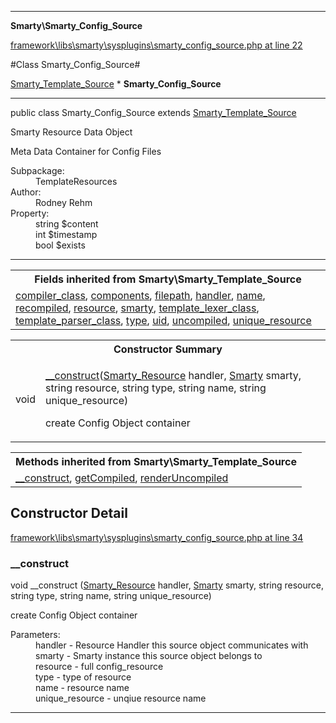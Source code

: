 

- - -

**Smarty\Smarty_Config_Source**


<a href="https://github.com/JeyDotC/Hirudo/blob/master/framework/libs/smarty/sysplugins/smarty_config_source.php#L22" >framework\libs\smarty\sysplugins\smarty_config_source.php at line 22</a>

#Class Smarty_Config_Source#

<a href="">Smarty_Template_Source</a>
    * **Smarty_Config_Source**




- - -

<p class="signature"><span class='k'>public  class</span> <span class='nx'>Smarty_Config_Source</span>
extends <a href="">Smarty_Template_Source</a>

</p>

<div class="comment" id="overview_description"><p>Smarty Resource Data Object</p><p>Meta Data Container for Config Files</p></div>

<dl>
<dt>Subpackage:</dt>
<dd>TemplateResources</dd>
<dt>Author:</dt>
<dd>Rodney Rehm</dd>
<dt>Property:</dt>
<dd>string $content</dd>
<dd>int $timestamp</dd>
<dd>bool $exists</dd>
</dl>


- - -

<table class="inherit">
<tr><th colspan="2">Fields inherited from Smarty\Smarty_Template_Source</th></tr>
<tr><td><a href="">compiler_class</a>, <a href="">components</a>, <a href="">filepath</a>, <a href="">handler</a>, <a href="">name</a>, <a href="">recompiled</a>, <a href="">resource</a>, <a href="">smarty</a>, <a href="">template_lexer_class</a>, <a href="">template_parser_class</a>, <a href="">type</a>, <a href="">uid</a>, <a href="">uncompiled</a>, <a href="">unique_resource</a></td></tr></table>

<table id="summary_constructor">
<tr><th colspan="2">Constructor Summary</th></tr>
<tr>
<td><span class='k'></span> <span class='nx'>void</span></td>
<td class="description"><p class="name"><a href="#__construct">__construct</a>(<a href="https://github.com/JeyDotC/Hirudo/blob/master/smarty/Smarty_Resource.md">Smarty_Resource</a> handler, <a href="https://github.com/JeyDotC/Hirudo/blob/master/smarty/Smarty.md">Smarty</a> smarty, string resource, string type, string name, string unique_resource)</p><p class="description">create Config Object container</p></td>
</tr>
</table>

<table class="inherit">
<tr><th colspan="2">Methods inherited from Smarty\Smarty_Template_Source</th></tr>
<tr><td><a href="">__construct</a>, <a href="">getCompiled</a>, <a href="">renderUncompiled</a></td></tr></table>

<h2 id="detail_method">Constructor Detail</h2>

<a href="https://github.com/JeyDotC/Hirudo/blob/master/framework/libs/smarty/sysplugins/smarty_config_source.php#L34" >framework\libs\smarty\sysplugins\smarty_config_source.php at line 34</a>

<h3 id="__construct">__construct</h3>
<span class='k'></span> <span class='nx'>void</span> <span class='nf'>__construct</span> (<a href="https://github.com/JeyDotC/Hirudo/blob/master/smarty/Smarty_Resource.md">Smarty_Resource</a> handler, <a href="https://github.com/JeyDotC/Hirudo/blob/master/smarty/Smarty.md">Smarty</a> smarty, string resource, string type, string name, string unique_resource)

<div class="details">
<p>create Config Object container</p><dl>
<dt>Parameters:</dt>
<dd>handler - Resource Handler this source object communicates with</dd>
<dd>smarty - Smarty instance this source object belongs to</dd>
<dd>resource - full config_resource</dd>
<dd>type - type of resource</dd>
<dd>name - resource name</dd>
<dd>unique_resource - unqiue resource name</dd>
</dl>

</div>

- - -

